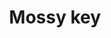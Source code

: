 ---
layout: item
title: Mossy key
item-id: 22374
datatable: true
id: 22374
name: "Mossy key"
members: false
lowalch: 0
highalch: 0
examine: "A key to the lair of Bryophyta, the Moss Giantess."
monsters:
  - id: 2090
    name: "Moss giant"
    members: false
    combat_level: 42
    wiki_url: "https://oldschool.runescape.wiki/w/Moss_giant#Level_42"
    drops:
      - quantity: "1"
        rarity: 0.006666666666666667
    image: "https://oldschool.runescape.wiki/images/6/61/Moss_giant.png?3c6c6"
  - id: 3851
    name: "Moss giant"
    members: true
    combat_level: 48
    wiki_url: "https://oldschool.runescape.wiki/w/Moss_giant#Level_48"
    drops:
      - quantity: "1"
        rarity: 0.006666666666666667
    image: "https://oldschool.runescape.wiki/images/6/61/Moss_giant.png?3c6c6"
  - id: 8195
    name: "Bryophyta"
    members: false
    combat_level: 128
    wiki_url: "https://oldschool.runescape.wiki/w/Bryophyta"
    drops:
      - quantity: "1"
        rarity: 0.0625
    image: "https://oldschool.runescape.wiki/images/8/86/Bryophyta.png?090fd"
  - id: 8736
    name: "Moss Giant"
    members: true
    combat_level: 84
    wiki_url: "https://oldschool.runescape.wiki/w/Moss_giant#Level_84"
    drops:
      - quantity: "1"
        rarity: 0.006666666666666667
    image: "https://oldschool.runescape.wiki/images/6/61/Moss_giant.png?3c6c6"
---